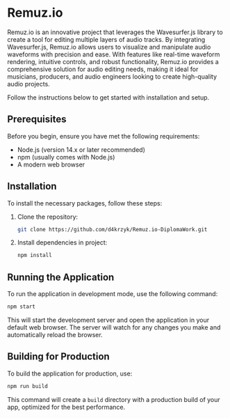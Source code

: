 
# Remuz.io
Remuz.io is an innovative project that leverages the Wavesurfer.js library to create a tool for editing multiple layers of audio tracks. By integrating Wavesurfer.js, Remuz.io allows users to visualize and manipulate audio waveforms with precision and ease. With features like real-time waveform rendering, intuitive controls, and robust functionality, Remuz.io provides a comprehensive solution for audio editing needs, making it ideal for musicians, producers, and audio engineers looking to create high-quality audio projects.

Follow the instructions below to get started with installation and setup.

## Prerequisites

Before you begin, ensure you have met the following requirements:
- Node.js (version 14.x or later recommended)
- npm (usually comes with Node.js)
- A modern web browser

## Installation

To install the necessary packages, follow these steps:

1. Clone the repository:
   ```bash
   git clone https://github.com/d4krzyk/Remuz.io-DiplomaWork.git
   ```
2. Install dependencies in project:
   ```bash
   npm install
   ```

## Running the Application

To run the application in development mode, use the following command:
```bash
npm start
```
This will start the development server and open the application in your default web browser. The server will watch for any changes you make and automatically reload the browser.

## Building for Production

To build the application for production, use:
```bash
npm run build
```
This command will create a `build` directory with a production build of your app, optimized for the best performance.


